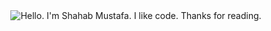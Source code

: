 
<div align="center">
	<img src="https://github.com/Shahabmustafa/Shahabmustafa/raw/main/main.gif" alt="Hello. I'm Shahab Mustafa. I like code. Thanks for reading.">
</div>
